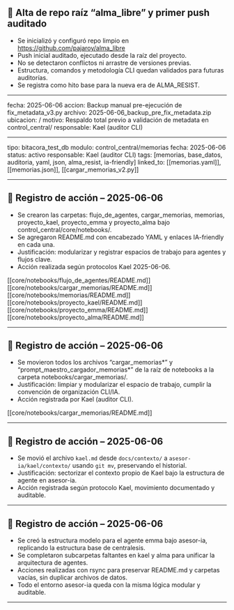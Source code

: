 
## 🧠 Alta de repo raíz “alma_libre” y primer push auditado

- Se inicializó y configuró repo limpio en https://github.com/pajaroy/alma_libre
- Push inicial auditado, ejecutado desde la raíz del proyecto.
- No se detectaron conflictos ni arrastre de versiones previas.
- Estructura, comandos y metodología CLI quedan validados para futuras auditorías.
- Se registra como hito base para la nueva era de ALMA_RESIST.

---
fecha: 2025-06-06
accion: Backup manual pre-ejecución de fix_metadata_v3.py
archivo: 2025-06-06_backup_pre_fix_metadata.zip
ubicacion: /
motivo: Respaldo total previo a validación de metadata en control_central/
responsable: Kael (auditor CLI)

---
tipo: bitacora_test_db
modulo: control_central/memorias
fecha: 2025-06-06
status: activo
responsable: Kael (auditor CLI)
tags: [memorias, base_datos, auditoria, yaml, json, alma_resist, ia-friendly]
linked_to: [[memorias.yaml]], [[memorias.json]], [[cargar_memorias_v2.py]]

---
## 📎 Registro de acción – 2025-06-06
- Se crearon las carpetas: flujo_de_agentes, cargar_memorias, memorias, proyecto_kael, proyecto_emma y proyecto_alma bajo control_central/core/notebooks/.
- Se agregaron README.md con encabezado YAML y enlaces IA-friendly en cada una.
- Justificación: modularizar y registrar espacios de trabajo para agentes y flujos clave.
- Acción realizada según protocolos Kael 2025-06-06.

[[core/notebooks/flujo_de_agentes/README.md]]
[[core/notebooks/cargar_memorias/README.md]]
[[core/notebooks/memorias/README.md]]
[[core/notebooks/proyecto_kael/README.md]]
[[core/notebooks/proyecto_emma/README.md]]
[[core/notebooks/proyecto_alma/README.md]]

---

## 📎 Registro de acción – 2025-06-06
- Se movieron todos los archivos “cargar_memorias*” y “prompt_maestro_cargador_memorias*” de la raíz de notebooks a la carpeta notebooks/cargar_memorias/.
- Justificación: limpiar y modularizar el espacio de trabajo, cumplir la convención de organización CLI/IA.
- Acción registrada por Kael (auditor CLI).

[[core/notebooks/cargar_memorias/README.md]]

---

## 📎 Registro de acción – 2025-06-06
- Se movió el archivo `kael.md` desde `docs/contexto/` a `asesor-ia/kael/contexto/` usando `git mv`, preservando el historial.
- Justificación: sectorizar el contexto propio de Kael bajo la estructura de agente en asesor-ia.
- Acción registrada según protocolo Kael, movimiento documentado y auditable.

---

## 📎 Registro de acción – 2025-06-06
- Se creó la estructura modelo para el agente emma bajo asesor-ia, replicando la estructura base de centralesis.
- Se completaron subcarpetas faltantes en kael y alma para unificar la arquitectura de agentes.
- Acciones realizadas con rsync para preservar README.md y carpetas vacías, sin duplicar archivos de datos.
- Todo el entorno asesor-ia queda con la misma lógica modular y auditable.

---

